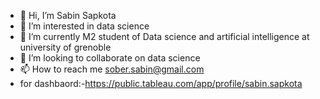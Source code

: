 - 👋 Hi, I’m Sabin Sapkota
- 👀 I’m interested in data science
- 🌱 I’m currently  M2 student of Data science and artificial intelligence at university of grenoble 
- 💞️ I’m looking to collaborate on data science
- 📫 How to reach me sober.sabin@gmail.com
- for dashbaord:-https://public.tableau.com/app/profile/sabin.sapkota


